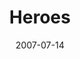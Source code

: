 ---
layout: message
category: message
series: "Fuel"
title: "Heroes"
date: 2007-07-14
message_id: 10
---